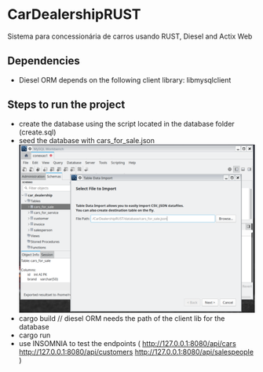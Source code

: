 # CarDealershipRUST
Sistema para concessionária de carros usando RUST, Diesel and Actix Web

## Dependencies
- Diesel ORM depends on the following client library:   libmysqlclient

## Steps to run the project
- create the database using the script located in the database folder (create.sql)
- seed the database with cars_for_sale.json
![screenshot](docs/seed.png)
- cargo build  // diesel ORM needs the path of the client lib for the database
- cargo run
- use INSOMNIA to test the endpoints (
    http://127.0.0.1:8080/api/cars
    http://127.0.0.1:8080/api/customers
    http://127.0.0.1:8080/api/salespeople
)
